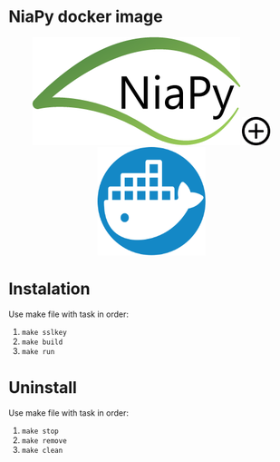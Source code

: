 # NiaPy docker image
<p align="center">
	<img src=".images/NiaPyLogo.png" alt="NiaPy logo" height="191" width="367"/>
	<img src=".images/plus-sign-in-circle.svg" alt="In combination with" height="50" width="50"/>
	<img src=".images/icon-slack.svg" alt="Docker logo" height="191" width="191"/>
</p>

# Instalation
Use make file with task in order:
1. `make sslkey`
2. `make build`
3. `make run`

# Uninstall
Use make file with task in order:
1. `make stop`
2. `make remove`
3. `make clean`
